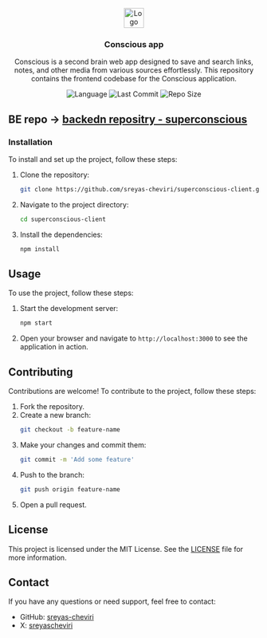 <p align="center">
  <a href="https://github.com/sreyas-cheviri/consciousapp-client">
    <img src="https://github.com/sreyas-cheviri/consciousapp-client/blob/main/public/logo.png" alt="Logo" width="40px" >
  </a>
<br/>
  <h3 align="center">Conscious app</h3>
  <p align="center" >
   Conscious is a second brain web app designed to save and search links, notes, and other media from various sources effortlessly. This repository contains the frontend codebase for the Conscious application.

  </p>
  <div align="center">

   
![Language](https://img.shields.io/github/languages/top/sreyas-cheviri/consciousapp-client)
![Last Commit](https://img.shields.io/github/last-commit/sreyas-cheviri/consciousapp-client)
![Repo Size](https://img.shields.io/github/repo-size/sreyas-cheviri/consciousapp-client)

  </div>
</p>


## BE repo -> [backedn repositry - superconscious](https://github.com/sreyas-cheviri/superconscious)



### Installation
To install and set up the project, follow these steps:

1. Clone the repository:
    ```bash
    git clone https://github.com/sreyas-cheviri/superconscious-client.git
    ```

2. Navigate to the project directory:
    ```bash
    cd superconscious-client
    ```

3. Install the dependencies:
    ```bash
    npm install
    ```

## Usage

To use the project, follow these steps:

1. Start the development server:
    ```bash
    npm start
    ```

2. Open your browser and navigate to `http://localhost:3000` to see the application in action.

## Contributing

Contributions are welcome! To contribute to the project, follow these steps:

1. Fork the repository.
2. Create a new branch:
    ```bash
    git checkout -b feature-name
    ```
3. Make your changes and commit them:
    ```bash
    git commit -m 'Add some feature'
    ```
4. Push to the branch:
    ```bash
    git push origin feature-name
    ```
5. Open a pull request.

## License

This project is licensed under the MIT License. See the [LICENSE](LICENSE) file for more information.

## Contact

If you have any questions or need support, feel free to contact:

  - GitHub: [sreyas-cheviri](https://github.com/sreyas-cheviri)
  - X: [sreyascheviri](https://x.com/sreyascheviri)
